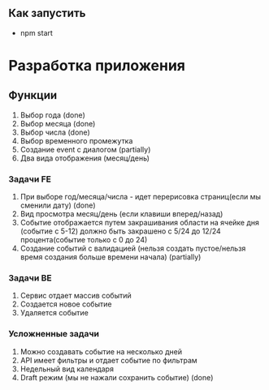 ## Как запустить

- npm start

# Разработка приложения

## Функции

1. Выбор года (done)
2. Выбор месяца (done)
3. Выбор числа (done)
4. Выбор временного промежутка
5. Создание event с диалогом (partially)
6. Два вида отображения (месяц/день)

### Задачи FE

1. При выборе год/месяца/числа - идет перерисовка страниц(если мы сменили дату) (done)
2. Вид просмотра месяц/день (если клавиши вперед/назад)
3. Событие отображается путем закрашивания области на ячейке дня (событие с 5-12) должно быть закрашено с 5/24 до 12/24 процента(событие только с 0 до 24)
4. Создание событий с валидацией (нельзя создать пустое/нельзя время создания больше времени начала) (partially)

### Задачи BE

1. Сервис отдает массив событий
2. Создается новое событие
3. Удаляется событие

### Усложненные задачи

1. Можно создавать событие на несколько дней
2. API имеет фильтры и отдает событие по фильтрам
3. Недельный вид календаря
4. Draft режим (мы не нажали сохранить событие) (done)

